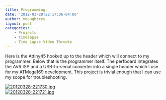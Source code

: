 ```yaml
---
title: Programming
date: '2012-03-28T22:17:36-04:00'
author: mdaughtrey
layout: post
categories:
    - Projects
    - timelapse
    - Time Lapse Video Throwie
---
```


Here is the Attiny45 hooked up to the header which will connect to my programmer. Below that is the programmer itself. The perfboard integrates the AVR ISP and a USB-to-serial converter into a single header which I use for my ATMega169 development. This project is trivial enough that I can use my scope for troubleshooting.

[![20120328-221730.jpg](/assets/uploads/2012/03/20120328-221730.jpg)](/assets/uploads/2012/03/20120328-221730.jpg)  
[![20120328-221721.jpg](/assets/uploads/2012/03/20120328-221721.jpg)](/assets/uploads/2012/03/20120328-221721.jpg)
